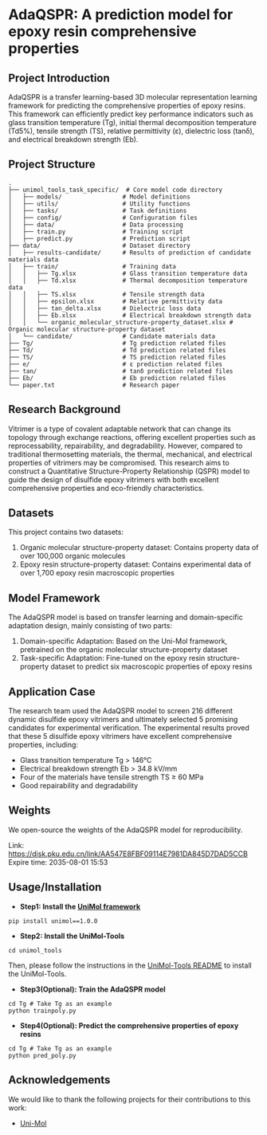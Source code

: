 # AdaQSPR: A prediction model for epoxy resin comprehensive properties

## Project Introduction

AdaQSPR is a transfer learning-based 3D molecular representation learning framework for predicting the comprehensive properties of epoxy resins. This framework can efficiently predict key performance indicators such as glass transition temperature (Tg), initial thermal decomposition temperature (Td5%), tensile strength (TS), relative permittivity (ε), dielectric loss (tanδ), and electrical breakdown strength (Eb).

## Project Structure

```
.
├── unimol_tools_task_specific/  # Core model code directory
│   ├── models/                 # Model definitions
│   ├── utils/                  # Utility functions
│   ├── tasks/                  # Task definitions
│   ├── config/                 # Configuration files
│   ├── data/                   # Data processing
│   ├── train.py                # Training script
│   ├── predict.py              # Prediction script
├── data/                       # Dataset directory
│   ├── results-candidate/      # Results of prediction of candidate materials data
│   ├── train/                  # Training data
│   │   ├── Tg.xlsx             # Glass transition temperature data
│   │   ├── Td.xlsx             # Thermal decomposition temperature data
│   │   ├── TS.xlsx             # Tensile strength data
│   │   ├── epsilon.xlsx        # Relative permittivity data
│   │   ├── tan_delta.xlsx      # Dielectric loss data
│   │   ├── Eb.xlsx             # Electrical breakdown strength data
│   │   └── organic_molecular_structure-property_dataset.xlsx # Organic molecular structure-property dataset
│   └── candidate/              # Candidate materials data
├── Tg/                         # Tg prediction related files
├── Td/                         # Td prediction related files
├── TS/                         # TS prediction related files
├── e/                          # ε prediction related files
├── tan/                        # tanδ prediction related files
├── Eb/                         # Eb prediction related files
└── paper.txt                   # Research paper
```

## Research Background

Vitrimer is a type of covalent adaptable network that can change its topology through exchange reactions, offering excellent properties such as reprocessability, repairability, and degradability. However, compared to traditional thermosetting materials, the thermal, mechanical, and electrical properties of vitrimers may be compromised. This research aims to construct a Quantitative Structure-Property Relationship (QSPR) model to guide the design of disulfide epoxy vitrimers with both excellent comprehensive properties and eco-friendly characteristics.

## Datasets

This project contains two datasets:
1. Organic molecular structure-property dataset: Contains property data of over 100,000 organic molecules
2. Epoxy resin structure-property dataset: Contains experimental data of over 1,700 epoxy resin macroscopic properties

## Model Framework

The AdaQSPR model is based on transfer learning and domain-specific adaptation design, mainly consisting of two parts:
1. Domain-specific Adaptation: Based on the Uni-Mol framework, pretrained on the organic molecular structure-property dataset
2. Task-specific Adaptation: Fine-tuned on the epoxy resin structure-property dataset to predict six macroscopic properties of epoxy resins

## Application Case

The research team used the AdaQSPR model to screen 216 different dynamic disulfide epoxy vitrimers and ultimately selected 5 promising candidates for experimental verification. The experimental results proved that these 5 disulfide epoxy vitrimers have excellent comprehensive properties, including:
- Glass transition temperature Tg > 146°C
- Electrical breakdown strength Eb > 34.8 kV/mm
- Four of the materials have tensile strength TS ≥ 60 MPa
- Good repairability and degradability

## Weights 

We open-source the weights of the AdaQSPR model for reproducibility.

Link: https://disk.pku.edu.cn/link/AA547E8FBF09114E7981DA845D7DAD5CCB
Expire time: 2035-08-01 15:53

## Usage/Installation

- **Step1: Install the [UniMol framework](https://github.com/deepmodeling/Uni-Mol)**
```
pip install unimol==1.0.0
```

- **Step2: Install the UniMol-Tools**
```
cd unimol_tools
```
Then, please follow the instructions in the [UniMol-Tools README](unimol_tools/README.md) to install the UniMol-Tools.

- **Step3(Optional): Train the AdaQSPR model**
```
cd Tg # Take Tg as an example
python trainpoly.py
```

- **Step4(Optional): Predict the comprehensive properties of epoxy resins**
```
cd Tg # Take Tg as an example
python pred_poly.py
```

## Acknowledgements

We would like to thank the following projects for their contributions to this work:
- [Uni-Mol](https://github.com/deepmodeling/Uni-Mol)




